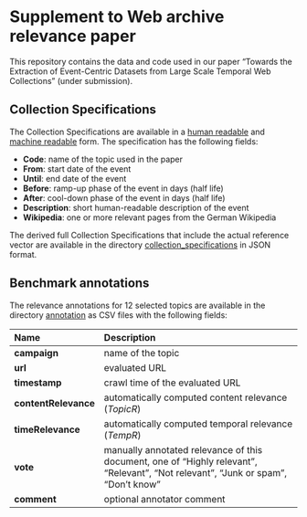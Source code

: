 # Supplement to Web archive relevance paper #

This repository contains the data and code used in our paper “Towards the Extraction of Event-Centric Datasets
from Large Scale Temporal Web Collections” (under submission).

## Collection Specifications ##

The Collection Specifications are available in a [human readable](topics.md) and [machine readable](topics.tsv) form. The specification has the following fields:

- **Code**: name of the topic used in the paper
- **From**: start date of the event
- **Until**: end date of the event
- **Before**: ramp-up phase of the event in days (half life)
- **After**: cool-down phase of the event in days (half life)
- **Description**: short human-readable description of the event
- **Wikipedia**: one or more relevant pages from the German Wikipedia

The derived full Collection Specifications that include the actual reference vector are available in the directory [collection_specifications](collection_specifications/) in JSON format.


## Benchmark annotations ##

The relevance annotations for 12 selected topics are available in the directory [annotation](annotations/) as CSV files with the following fields:

Name | Description
:-----|:-------------
**campaign** | name of the topic
**url** | evaluated URL
**timestamp** | crawl time of the evaluated URL
**contentRelevance** | automatically computed content relevance (*TopicR*)
**timeRelevance** | automatically computed temporal relevance (*TempR*)
**vote** | manually annotated relevance of this document, one of “Highly relevant”, “Relevant”, “Not relevant”, “Junk or spam”, “Don’t know”
**comment** | optional annotator comment

